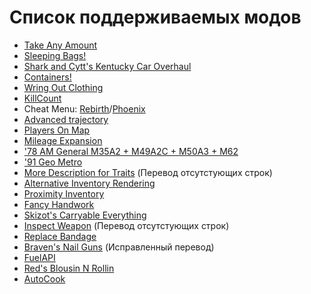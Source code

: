 # Список поддерживаемых модов

* [Take Any Amount](https://steamcommunity.com/sharedfiles/filedetails/?id=2985394645)
* [Sleeping Bags!](https://steamcommunity.com/sharedfiles/filedetails/?id=2714848168)
* [Shark and Cytt's Kentucky Car Overhaul](https://steamcommunity.com/sharedfiles/filedetails/?id=2807356025)
* [Containers!](https://steamcommunity.com/sharedfiles/filedetails/?id=2625625421)
* [Wring Out Clothing](https://steamcommunity.com/sharedfiles/filedetails/?id=2696083206)
* [KillCount](https://steamcommunity.com/sharedfiles/filedetails/?id=2553809727)
* Cheat Menu: [Rebirth](https://steamcommunity.com/sharedfiles/filedetails/?id=2732834772)/[Phoenix](https://steamcommunity.com/sharedfiles/filedetails/?id=2961381639)
* [Advanced trajectory](https://steamcommunity.com/sharedfiles/filedetails/?id=2895102994)
* [Players On Map](https://steamcommunity.com/sharedfiles/filedetails/?id=2879960936)
* [Mileage Expansion](https://steamcommunity.com/sharedfiles/filedetails/?id=2980294462)
* ['78 AM General M35A2 + M49A2C + M50A3 + M62](https://steamcommunity.com/sharedfiles/filedetails/?id=2799152995)
* ['91 Geo Metro](https://steamcommunity.com/sharedfiles/filedetails/?id=3008795514)
* [More Description for Traits](https://steamcommunity.com/sharedfiles/filedetails/?id=2685168362) (Перевод отсутстующих строк)
* [Alternative Inventory Rendering](https://steamcommunity.com/sharedfiles/filedetails/?id=2809595776)
* [Proximity Inventory](https://steamcommunity.com/sharedfiles/filedetails/?id=2847184718)
* [Fancy Handwork](https://steamcommunity.com/sharedfiles/filedetails/?id=2904920097)
* [Skizot's Carryable Everything](https://steamcommunity.com/sharedfiles/filedetails/?id=2921029369)
* [Inspect Weapon](https://steamcommunity.com/sharedfiles/filedetails/?id=2948824747) (Перевод отсутстующих строк)
* [Replace Bandage](https://steamcommunity.com/sharedfiles/filedetails/?id=2944344655)
* [Braven's Nail Guns](https://steamcommunity.com/sharedfiles/filedetails/?id=2979518517) (Исправленный перевод)
* [FuelAPI](https://steamcommunity.com/sharedfiles/filedetails/?id=2688538916)
* [Red's Blousin N Rollin](https://steamcommunity.com/sharedfiles/filedetails/?id=2524979277)
* [AutoCook](https://steamcommunity.com/sharedfiles/filedetails/?id=2640569820)
